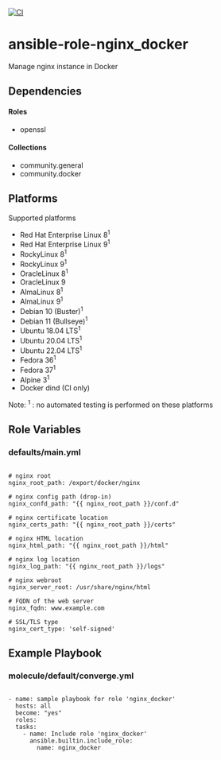 [![CI](https://github.com/de-it-krachten/ansible-role-nginx_docker/workflows/CI/badge.svg?event=push)](https://github.com/de-it-krachten/ansible-role-nginx_docker/actions?query=workflow%3ACI)


# ansible-role-nginx_docker

Manage nginx instance in Docker 



## Dependencies

#### Roles
- openssl

#### Collections
- community.general
- community.docker

## Platforms

Supported platforms

- Red Hat Enterprise Linux 8<sup>1</sup>
- Red Hat Enterprise Linux 9<sup>1</sup>
- RockyLinux 8<sup>1</sup>
- RockyLinux 9<sup>1</sup>
- OracleLinux 8<sup>1</sup>
- OracleLinux 9
- AlmaLinux 8<sup>1</sup>
- AlmaLinux 9<sup>1</sup>
- Debian 10 (Buster)<sup>1</sup>
- Debian 11 (Bullseye)<sup>1</sup>
- Ubuntu 18.04 LTS<sup>1</sup>
- Ubuntu 20.04 LTS<sup>1</sup>
- Ubuntu 22.04 LTS<sup>1</sup>
- Fedora 36<sup>1</sup>
- Fedora 37<sup>1</sup>
- Alpine 3<sup>1</sup>
- Docker dind (CI only)

Note:
<sup>1</sup> : no automated testing is performed on these platforms

## Role Variables
### defaults/main.yml
<pre><code>
# nginx root
nginx_root_path: /export/docker/nginx

# nginx config path (drop-in)
nginx_confd_path: "{{ nginx_root_path }}/conf.d"

# nginx certificate location
nginx_certs_path: "{{ nginx_root_path }}/certs"

# nginx HTML location
nginx_html_path: "{{ nginx_root_path }}/html"

# nginx log location
nginx_log_path: "{{ nginx_root_path }}/logs"

# nginx webroot
nginx_server_root: /usr/share/nginx/html

# FQDN of the web server
nginx_fqdn: www.example.com

# SSL/TLS type
nginx_cert_type: 'self-signed'
</pre></code>




## Example Playbook
### molecule/default/converge.yml
<pre><code>
- name: sample playbook for role 'nginx_docker'
  hosts: all
  become: "yes"
  roles:
  tasks:
    - name: Include role 'nginx_docker'
      ansible.builtin.include_role:
        name: nginx_docker
</pre></code>
